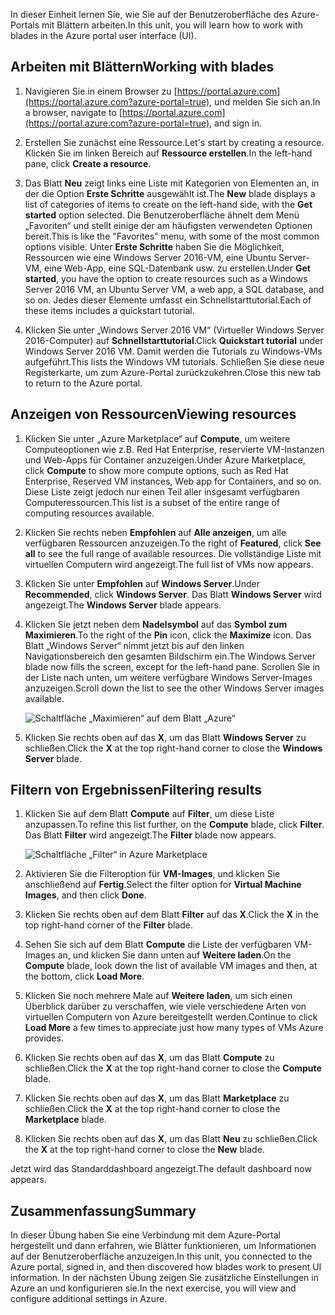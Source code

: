 <span data-ttu-id="9eea3-101">In dieser Einheit lernen Sie, wie Sie auf der Benutzeroberfläche des Azure-Portals mit Blättern arbeiten.</span><span class="sxs-lookup"><span data-stu-id="9eea3-101">In this unit, you will learn how to work with blades in the Azure portal user interface (UI).</span></span>

## <a name="working-with-blades"></a><span data-ttu-id="9eea3-102">Arbeiten mit Blättern</span><span class="sxs-lookup"><span data-stu-id="9eea3-102">Working with blades</span></span>

1. <span data-ttu-id="9eea3-103">Navigieren Sie in einem Browser zu [https://portal.azure.com](https://portal.azure.com?azure-portal=true), und melden Sie sich an.</span><span class="sxs-lookup"><span data-stu-id="9eea3-103">In a browser, navigate to [https://portal.azure.com](https://portal.azure.com?azure-portal=true), and sign in.</span></span>

2. <span data-ttu-id="9eea3-104">Erstellen Sie zunächst eine Ressource.</span><span class="sxs-lookup"><span data-stu-id="9eea3-104">Let's start by creating a resource.</span></span> <span data-ttu-id="9eea3-105">Klicken Sie im linken Bereich auf **Ressource erstellen**.</span><span class="sxs-lookup"><span data-stu-id="9eea3-105">In the left-hand pane, click **Create a resource**.</span></span>

3. <span data-ttu-id="9eea3-106">Das Blatt **Neu** zeigt links eine Liste mit Kategorien von Elementen an, in der die Option **Erste Schritte** ausgewählt ist.</span><span class="sxs-lookup"><span data-stu-id="9eea3-106">The **New** blade displays a list of categories of items to create on the left-hand side, with the **Get started** option selected.</span></span> <span data-ttu-id="9eea3-107">Die Benutzeroberfläche ähnelt dem Menü „Favoriten“ und stellt einige der am häufigsten verwendeten Optionen bereit.</span><span class="sxs-lookup"><span data-stu-id="9eea3-107">This is like the "Favorites" menu, with some of the most common options visible.</span></span> <span data-ttu-id="9eea3-108">Unter **Erste Schritte** haben Sie die Möglichkeit, Ressourcen wie eine Windows Server 2016-VM, eine Ubuntu Server-VM, eine Web-App, eine SQL-Datenbank usw. zu erstellen.</span><span class="sxs-lookup"><span data-stu-id="9eea3-108">Under **Get started**, you have the option to create resources such as a Windows Server 2016 VM, an Ubuntu Server VM, a web app, a SQL database, and so on.</span></span> <span data-ttu-id="9eea3-109">Jedes dieser Elemente umfasst ein Schnellstarttutorial.</span><span class="sxs-lookup"><span data-stu-id="9eea3-109">Each of these items includes a quickstart tutorial.</span></span>

4. <span data-ttu-id="9eea3-110">Klicken Sie unter „Windows Server 2016 VM“ (Virtueller Windows Server 2016-Computer) auf **Schnellstarttutorial**.</span><span class="sxs-lookup"><span data-stu-id="9eea3-110">Click **Quickstart tutorial** under Windows Server 2016 VM.</span></span> <span data-ttu-id="9eea3-111">Damit werden die Tutorials zu Windows-VMs aufgeführt.</span><span class="sxs-lookup"><span data-stu-id="9eea3-111">This lists the Windows VM tutorials.</span></span> <span data-ttu-id="9eea3-112">Schließen Sie diese neue Registerkarte, um zum Azure-Portal zurückzukehren.</span><span class="sxs-lookup"><span data-stu-id="9eea3-112">Close this new tab to return to the Azure portal.</span></span>

## <a name="viewing-resources"></a><span data-ttu-id="9eea3-113">Anzeigen von Ressourcen</span><span class="sxs-lookup"><span data-stu-id="9eea3-113">Viewing resources</span></span>

1. <span data-ttu-id="9eea3-114">Klicken Sie unter „Azure Marketplace“ auf **Compute**, um weitere Computeoptionen wie z.B. Red Hat Enterprise, reservierte VM-Instanzen und Web-Apps für Container anzuzeigen.</span><span class="sxs-lookup"><span data-stu-id="9eea3-114">Under Azure Marketplace, click **Compute** to show more compute options, such as Red Hat Enterprise, Reserved VM instances, Web app for Containers, and so on.</span></span> <span data-ttu-id="9eea3-115">Diese Liste zeigt jedoch nur einen Teil aller insgesamt verfügbaren Computeressourcen.</span><span class="sxs-lookup"><span data-stu-id="9eea3-115">This list is a subset of the entire range of computing resources available.</span></span>

2. <span data-ttu-id="9eea3-116">Klicken Sie rechts neben **Empfohlen** auf **Alle anzeigen**, um alle verfügbaren Ressourcen anzuzeigen.</span><span class="sxs-lookup"><span data-stu-id="9eea3-116">To the right of **Featured**, click **See all** to see the full range of available resources.</span></span> <span data-ttu-id="9eea3-117">Die vollständige Liste mit virtuellen Computern wird angezeigt.</span><span class="sxs-lookup"><span data-stu-id="9eea3-117">The full list of VMs now appears.</span></span>

3. <span data-ttu-id="9eea3-118">Klicken Sie unter **Empfohlen** auf **Windows Server**.</span><span class="sxs-lookup"><span data-stu-id="9eea3-118">Under **Recommended**, click **Windows Server**.</span></span> <span data-ttu-id="9eea3-119">Das Blatt **Windows Server** wird angezeigt.</span><span class="sxs-lookup"><span data-stu-id="9eea3-119">The **Windows Server** blade appears.</span></span>

4. <span data-ttu-id="9eea3-120">Klicken Sie jetzt neben dem **Nadelsymbol** auf das **Symbol zum Maximieren**.</span><span class="sxs-lookup"><span data-stu-id="9eea3-120">To the right of the **Pin** icon, click the **Maximize** icon.</span></span> <span data-ttu-id="9eea3-121">Das Blatt „Windows Server“ nimmt jetzt bis auf den linken Navigationsbereich den gesamten Bildschirm ein.</span><span class="sxs-lookup"><span data-stu-id="9eea3-121">The Windows Server blade now fills the screen, except for the left-hand pane.</span></span> <span data-ttu-id="9eea3-122">Scrollen Sie in der Liste nach unten, um weitere verfügbare Windows Server-Images anzuzeigen.</span><span class="sxs-lookup"><span data-stu-id="9eea3-122">Scroll down the list to see the other Windows Server images available.</span></span>

    ![Schaltfläche „Maximieren“ auf dem Blatt „Azure“](../media-draft/6-maximize-button.png)

5. <span data-ttu-id="9eea3-124">Klicken Sie rechts oben auf das **X**, um das Blatt **Windows Server** zu schließen.</span><span class="sxs-lookup"><span data-stu-id="9eea3-124">Click the **X** at the top right-hand corner to close the **Windows Server** blade.</span></span>

## <a name="filtering-results"></a><span data-ttu-id="9eea3-125">Filtern von Ergebnissen</span><span class="sxs-lookup"><span data-stu-id="9eea3-125">Filtering results</span></span>

1. <span data-ttu-id="9eea3-126">Klicken Sie auf dem Blatt **Compute** auf **Filter**, um diese Liste anzupassen.</span><span class="sxs-lookup"><span data-stu-id="9eea3-126">To refine this list further, on the **Compute** blade, click **Filter**.</span></span> <span data-ttu-id="9eea3-127">Das Blatt **Filter** wird angezeigt.</span><span class="sxs-lookup"><span data-stu-id="9eea3-127">The **Filter** blade now appears.</span></span>

    ![Schaltfläche „Filter“ in Azure Marketplace](../media-draft/6-filter.png)

2. <span data-ttu-id="9eea3-129">Aktivieren Sie die Filteroption für **VM-Images**, und klicken Sie anschließend auf **Fertig**.</span><span class="sxs-lookup"><span data-stu-id="9eea3-129">Select the filter option for **Virtual Machine Images**, and then click **Done**.</span></span>

3. <span data-ttu-id="9eea3-130">Klicken Sie rechts oben auf dem Blatt **Filter** auf das **X**.</span><span class="sxs-lookup"><span data-stu-id="9eea3-130">Click the **X** in the top right-hand corner of the **Filter** blade.</span></span>

1. <span data-ttu-id="9eea3-131">Sehen Sie sich auf dem Blatt **Compute** die Liste der verfügbaren VM-Images an, und klicken Sie dann unten auf **Weitere laden**.</span><span class="sxs-lookup"><span data-stu-id="9eea3-131">On the **Compute** blade, look down the list of available VM images and then, at the bottom, click **Load More**.</span></span>

1. <span data-ttu-id="9eea3-132">Klicken Sie noch mehrere Male auf **Weitere laden**, um sich einen Überblick darüber zu verschaffen, wie viele verschiedene Arten von virtuellen Computern von Azure bereitgestellt werden.</span><span class="sxs-lookup"><span data-stu-id="9eea3-132">Continue to click **Load More** a few times to appreciate just how many types of VMs Azure provides.</span></span>

1. <span data-ttu-id="9eea3-133">Klicken Sie rechts oben auf das **X**, um das Blatt **Compute** zu schließen.</span><span class="sxs-lookup"><span data-stu-id="9eea3-133">Click the **X** at the top right-hand corner to close the **Compute** blade.</span></span>

1. <span data-ttu-id="9eea3-134">Klicken Sie rechts oben auf das **X**, um das Blatt **Marketplace** zu schließen.</span><span class="sxs-lookup"><span data-stu-id="9eea3-134">Click the **X** at the top right-hand corner to close the **Marketplace** blade.</span></span>

1. <span data-ttu-id="9eea3-135">Klicken Sie rechts oben auf das **X**, um das Blatt **Neu** zu schließen.</span><span class="sxs-lookup"><span data-stu-id="9eea3-135">Click the **X** at the top right-hand corner to close the **New** blade.</span></span>

<span data-ttu-id="9eea3-136">Jetzt wird das Standarddashboard angezeigt.</span><span class="sxs-lookup"><span data-stu-id="9eea3-136">The default dashboard now appears.</span></span>

## <a name="summary"></a><span data-ttu-id="9eea3-137">Zusammenfassung</span><span class="sxs-lookup"><span data-stu-id="9eea3-137">Summary</span></span>

<span data-ttu-id="9eea3-138">In dieser Übung haben Sie eine Verbindung mit dem Azure-Portal hergestellt und dann erfahren, wie Blätter funktionieren, um Informationen auf der Benutzeroberfläche anzuzeigen.</span><span class="sxs-lookup"><span data-stu-id="9eea3-138">In this unit, you connected to the Azure portal, signed in, and then discovered how blades work to present UI information.</span></span> <span data-ttu-id="9eea3-139">In der nächsten Übung zeigen Sie zusätzliche Einstellungen in Azure an und konfigurieren sie.</span><span class="sxs-lookup"><span data-stu-id="9eea3-139">In the next exercise, you will view and configure additional settings in Azure.</span></span>
